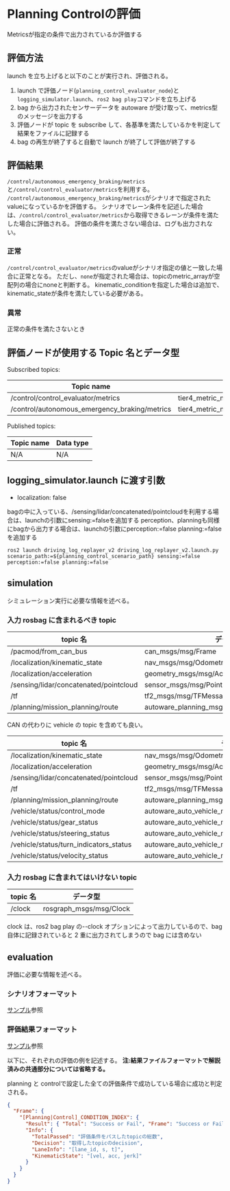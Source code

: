 # Planning Controlの評価

Metricsが指定の条件で出力されているか評価する

## 評価方法

launch を立ち上げると以下のことが実行され、評価される。

1. launch で評価ノード(`planning_control_evaluator_node`)と `logging_simulator.launch`、`ros2 bag play`コマンドを立ち上げる
2. bag から出力されたセンサーデータを autoware が受け取って、metrics型のメッセージを出力する
3. 評価ノードが topic を subscribe して、各基準を満たしているかを判定して結果をファイルに記録する
4. bag の再生が終了すると自動で launch が終了して評価が終了する

## 評価結果

`/control/autonomous_emergency_braking/metrics`と`/control/control_evaluator/metrics`を利用する。
`/control/autonomous_emergency_braking/metrics`がシナリオで指定されたvalueになっているかを評価する。
シナリオでレーン条件を記述した場合は、`/control/control_evaluator/metrics`から取得できるレーンが条件を満たした場合に評価される。
評価の条件を満たさない場合は、ログも出力されない。

### 正常

`/control/control_evaluator/metrics`のvalueがシナリオ指定の値と一致した場合に正常となる。
ただし、`none`が指定された場合は、topicのmetric_arrayが空配列の場合にnoneと判断する。
kinematic_conditionを指定した場合は追加で、kinematic_stateが条件を満たしている必要がある。

### 異常

正常の条件を満たさないとき

## 評価ノードが使用する Topic 名とデータ型

Subscribed topics:

| Topic name                                    | Data type                              |
| --------------------------------------------- | -------------------------------------- |
| /control/control_evaluator/metrics            | tier4_metric_msg::msg::MetricArray     |
| /control/autonomous_emergency_braking/metrics | tier4_metric_msg::msg::DiagnosticArray |

Published topics:

| Topic name | Data type |
| ---------- | --------- |
| N/A        | N/A       |

## logging_simulator.launch に渡す引数

- localization: false

bagの中に入っている、/sensing/lidar/concatenated/pointcloudを利用する場合は、launchの引数にsensing:=falseを追加する
perception、planningも同様にbagから出力する場合は、launchの引数にperception:=false planning:=falseを追加する

```shell
ros2 launch driving_log_replayer_v2 driving_log_replayer_v2.launch.py scenario_path:=${planning_control_scenario_path} sensing:=false perception:=false planning:=false
```

## simulation

シミュレーション実行に必要な情報を述べる。

### 入力 rosbag に含まれるべき topic

| topic 名                               | データ型                                     |
| -------------------------------------- | -------------------------------------------- |
| /pacmod/from_can_bus                   | can_msgs/msg/Frame                           |
| /localization/kinematic_state          | nav_msgs/msg/Odometry                        |
| /localization/acceleration             | geometry_msgs/msg/AccelWithCovarianceStamped |
| /sensing/lidar/concatenated/pointcloud | sensor_msgs/msg/PointCloud2                  |
| /tf                                    | tf2_msgs/msg/TFMessage                       |
| /planning/mission_planning/route       | autoware_planning_msgs/msg/LaneletRoute      |

CAN の代わりに vehicle の topic を含めても良い。

| topic 名                               | データ型                                            |
| -------------------------------------- | --------------------------------------------------- |
| /localization/kinematic_state          | nav_msgs/msg/Odometry                               |
| /localization/acceleration             | geometry_msgs/msg/AccelWithCovarianceStamped        |
| /sensing/lidar/concatenated/pointcloud | sensor_msgs/msg/PointCloud2                         |
| /tf                                    | tf2_msgs/msg/TFMessage                              |
| /planning/mission_planning/route       | autoware_planning_msgs/msg/LaneletRoute             |
| /vehicle/status/control_mode           | autoware_auto_vehicle_msgs/msg/ControlModeReport    |
| /vehicle/status/gear_status            | autoware_auto_vehicle_msgs/msg/GearReport           |
| /vehicle/status/steering_status        | autoware_auto_vehicle_msgs/SteeringReport           |
| /vehicle/status/turn_indicators_status | autoware_auto_vehicle_msgs/msg/TurnIndicatorsReport |
| /vehicle/status/velocity_status        | autoware_auto_vehicle_msgs/msg/VelocityReport       |

### 入力 rosbag に含まれてはいけない topic

| topic 名 | データ型                |
| -------- | ----------------------- |
| /clock   | rosgraph_msgs/msg/Clock |

clock は、ros2 bag play の--clock オプションによって出力しているので、bag 自体に記録されていると 2 重に出力されてしまうので bag には含めない

## evaluation

評価に必要な情報を述べる。

### シナリオフォーマット

[サンプル](https://github.com/tier4/driving_log_replayer_v2/blob/develop/sample/planning_control/scenario.yaml)参照

### 評価結果フォーマット

[サンプル](https://github.com/tier4/driving_log_replayer_v2/blob/develop/sample/planning_control/result.json)参照

以下に、それぞれの評価の例を記述する。
**注:結果ファイルフォーマットで解説済みの共通部分については省略する。**

planning と controlで設定した全ての評価条件で成功している場合に成功と判定される。

```json
{
  "Frame": {
    "[Planning|Control]_CONDITION_INDEX": {
      "Result": { "Total": "Success or Fail", "Frame": "Success or Fail" },
      "Info": {
        "TotalPassed": "評価条件をパスしたtopicの総数",
        "Decision": "取得したtopicのdecision",
        "LaneInfo": "[lane_id, s, t]",
        "KinematicState": "[vel, acc, jerk]"
      }
    }
  }
}
```
